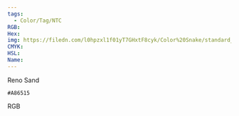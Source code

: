 ```yaml
---
tags:
  - Color/Tag/NTC
RGB:
Hex:
img: https://filedn.com/l0hpzxl1f01yT7GHxtF8cyk/Color%20Snake/standard_csv_to_svg/%23/A86515.svg
CMYK:
HSL:
Name:
---
```

Reno Sand
```palette
#A86515
```
RGB
